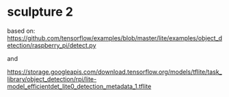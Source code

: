 # sculpture 2
based on: 
https://github.com/tensorflow/examples/blob/master/lite/examples/object_detection/raspberry_pi/detect.py

and 

https://storage.googleapis.com/download.tensorflow.org/models/tflite/task_library/object_detection/rpi/lite-model_efficientdet_lite0_detection_metadata_1.tflite
